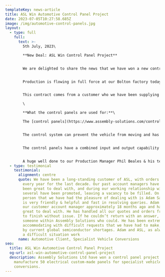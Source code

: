 ```yaml
---
templateKey: news-article
title: ASL Win Automotive Control Panel Project
date: 2023-07-05T10:27:58.685Z
image: /img/automotive-control-panels.jpg
layout:
  - type: full
    full:
      text: >-
        5th July, 2023\

        **New Deal: ASL Win Control Panel Project**


        We are delighted to share the news that we have won a new contract to manufacture 50 control panels for use in **specialist vehicle conversions**.


        Production is flowing in full force at our Bolton factory today, and the collaboration between colleagues has never looked so good. Our skilled operators are hard at work with some demanding delivery dates to hit, but all parts are in and things are moving at a positive pace.


        T﻿his contract comes from a customer who we have been supplying to for over a decade and it's testament to the team that we have strong long-term partnerships like this with customers.\

        \

        **W﻿hat the control panels are used for:**\

        The [control panels](https://www.assembly-solutions.com/control-panels) manufactured for this project will be used to control secure vehicles that are designed to carry cash and valuables and they control everything on the vehicle regarding the conversion. There is a biometric fingerprint unit that communicates with the panel, so the system knows if the correct person is entering the vehicle. Only the first 1 or 2 crew members that register on the vehicle in the morning can access the vehicle even if another employee tries to access the vehicle. The system regulates entry and exit as well as how many lockers are opened within a given time. The system utilises an HMI screen which allows the crew to control certain aspects of the system, and relays information about the status of the system to the crew in the event of an issue. The crew can then take action to rectify any issues.


        The control system can prevent the vehicle from moving and has different modes that can be controlled by a code exchange mechanism (crew must contact the depot for a code). The system can also be remotely connected for diagnostic purposes and release the side door when the crew lock their ignition key on the vehicle. There are 162 inputs and outputs used on these vehicles, meaning there is 162 switches, sensors, solenoids, siren, LED indicators, chassis control signals (for locking and unlocking, engine stop, throttle control) fitted to the vehicle that this system uses to monitor and control every aspect of the vehicle conversion.


        The control panels have a combined input and output capability of 200 inputs and outputs utilising IO link sensors, which have the ability to measure distances within the sensor detection range, as well as report the state of the sensor to the control system including errors and incorrect adjustment. This data can be used to report issues and defect to a service agent. The control system uses a Human Machine Interface which relays data to the operator allowing them to act when required, or to allow control of certain aspects of the system. All the panels are connected via both EtherCAT and EtherNET with remote accessibility for diagnostic purposes.


        A huge well done to our Production Manager Phil Beales & his team for getting operations efficiently up and running, and also our Technical Manager Damien Walsh whose expertise has been significant to pull this project off successfully.
  - type: testimonial
    testimonial:
      alignment: centre
      quote: We have been a long-standing customer of ASL, with orders being submitted
        every year for the last decade. Our past account managers have always
        been great to deal with, and during our working relationship with ASL,
        several have been promoted, leaving a vacancy to be filled. On such
        person that we have had the pleasure of dealing with is Adam Saoudi who
        is very friendly & helpful and fast in resolving queries. Adam became
        our customer account manager approximately 18 months ago and has been
        great to deal with. He has handled all our quotes and orders from start
        to finish without issue. If he couldn’t return with an answer, he found
        someone within Assembly Solutions who could. He has been extremely
        accommodating with difficult requests that we have had to make, caused
        by current global semiconductor shortages. Adam and ASL, as always, make
        a difficult situation work
      name: Automotive Client, Specialist Vehicle Conversions
seo:
  title: ASL Win Automotive Control Panel Project
  og-url: asl-win-automotive-control-panel-project
  description: Assembly Solutions Ltd have won a control panel project to
    manufacture 50 electrical custom-made panels for specialist vehicle
    conversions.
---
```


